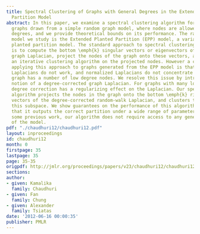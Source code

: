 ```yaml
---
title: Spectral Clustering of Graphs with General Degrees in the Extended Planted
  Partition Model
abstract: In this paper, we examine a spectral clustering algorithm for similarity
  graphs drawn from a simple random graph model, where nodes are allowed to have varying
  degrees, and we provide theoretical bounds on its performance. The random graph
  model we study is the Extended Planted Partition (EPP) model, a variant of the classical
  planted partition model. The standard approach to spectral clustering of graphs
  is to compute the bottom \emph{k} singular vectors or eigenvectors of a suitable
  graph Laplacian, project the nodes of the graph onto these vectors, and then use
  an iterative clustering algorithm on the projected nodes. However a challenge with
  applying this approach to graphs generated from the EPP model is that unnormalized
  Laplacians do not work, and normalized Laplacians do not concentrate well when the
  graph has a number of low degree nodes. We resolve this issue by introducing the
  notion of a degree-corrected graph Laplacian. For graphs with many low degree nodes,
  degree correction has a regularizing effect on the Laplacian. Our spectral clustering
  algorithm projects the nodes in the graph onto the bottom \emph{k} right singular
  vectors of the degree-corrected random-walk Laplacian, and clusters the nodes in
  this subspace. We show guarantees on the performance of this algorithm, demonstrating
  that it outputs the correct partition under a wide range of parameter values. Unlike
  some previous work, our algorithm does not require access to any generative parameters
  of the model.
pdf: "./chaudhuri12/chaudhuri12.pdf"
layout: inproceedings
id: chaudhuri12
month: 0
firstpage: 35
lastpage: 35
page: 35-35
origpdf: http://jmlr.org/proceedings/papers/v23/chaudhuri12/chaudhuri12.pdf
sections: 
author:
- given: Kamalika
  family: Chaudhuri
- given: Fan
  family: Chung
- given: Alexander
  family: Tsiatas
date: '2012-06-16 00:00:35'
publisher: PMLR
---
```


